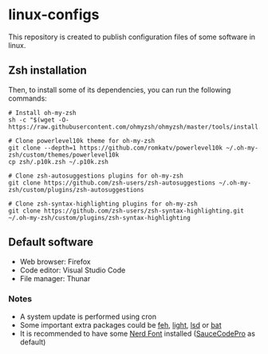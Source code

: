 # linux-configs
This repository is created to publish configuration files of some software in linux.

## Zsh installation
Then, to install some of its dependencies, you can run the following commands: 
```
# Install oh-my-zsh
sh -c "$(wget -O- https://raw.githubusercontent.com/ohmyzsh/ohmyzsh/master/tools/install.sh)"

# Clone powerlevel10k theme for oh-my-zsh
git clone --depth=1 https://github.com/romkatv/powerlevel10k ~/.oh-my-zsh/custom/themes/powerlevel10k
cp zsh/.p10k.zsh ~/.p10k.zsh

# Clone zsh-autosuggestions plugins for oh-my-zsh
git clone https://github.com/zsh-users/zsh-autosuggestions ~/.oh-my-zsh/custom/plugins/zsh-autosuggestions

# Clone zsh-syntax-highlighting plugins for oh-my-zsh
git clone https://github.com/zsh-users/zsh-syntax-highlighting.git ~/.oh-my-zsh/custom/plugins/zsh-syntax-highlighting
```

## Default software
- Web browser: Firefox
- Code editor: Visual Studio Code
- File manager: Thunar

### Notes
- A system update is performed using cron
- Some important extra packages could be [feh](https://feh.finalrewind.org/), [light](https://github.com/haikarainen/light#installation), [lsd](https://github.com/Peltoche/lsd) or [bat](https://github.com/sharkdp/bat)
- It is recommended to have some [Nerd Font](https://www.nerdfonts.com/font-downloads) installed ([SauceCodePro](https://github.com/ryanoasis/nerd-fonts/releases/download/v2.1.0/SourceCodePro.zip) as default)
